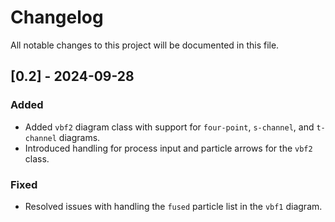 # Changelog

All notable changes to this project will be documented in this file.

## [0.2] - 2024-09-28
### Added
- Added `vbf2` diagram class with support for `four-point`, `s-channel`, and `t-channel` diagrams.
- Introduced handling for process input and particle arrows for the `vbf2` class.
  
### Fixed
- Resolved issues with handling the `fused` particle list in the `vbf1` diagram.
